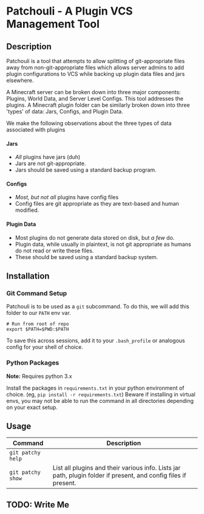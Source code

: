 # Patchouli - A Plugin VCS Management Tool

## Description
Patchouli is a tool that attempts to allow splitting of git-appropriate files away from non-git-appropriate files which allows server admins to add plugin configurations to VCS while backing up plugin data files and jars elsewhere.

A Minecraft server can be broken down into three major components: Plugins, World Data, and Server Level Configs. This tool addresses the plugins. A Minecraft plugin folder can be similarly broken down into three 'types' of data: Jars, Configs, and Plugin Data.

We make the following observations about the three types of data associated with plugins
#### Jars
- *All* plugins have jars (duh)
- Jars are not git-appropriate.
- Jars should be saved using a standard backup program.

#### Configs
- *Most, but not all* plugins have config files
- Config files are git appropriate as they are text-based and human modified.

#### Plugin Data
- Most plugins do not generate data stored on disk, but *a few* do.
- Plugin data, while usually in plaintext, is not git appropriate as humans do not read or write these files.
- These should be saved using a standard backup system.

## Installation
### Git Command Setup
Patchouli is to be used as a `git` subcommand. To do this, we will add this folder to our `PATH` env var.

```
# Run from root of repo
export $PATH=$PWD:$PATH
```

To save this across sessions, add it to your `.bash_profile` or analogous config for your shell of choice.

### Python Packages
**Note:** Requires python 3.x

Install the packages in `requirements.txt` in your python environment of choice. (eg, `pip install -r requirements.txt`)
Beware if installing in virtual envs, you may not be able to run the command in all directories depending on your exact setup.


## Usage

|Command|Description|
|-------|-----------|
|`git patchy help`||
|`git patchy show`|List all plugins and their various info. Lists jar path, plugin folder if present, and config files if present.|


## TODO: Write Me

